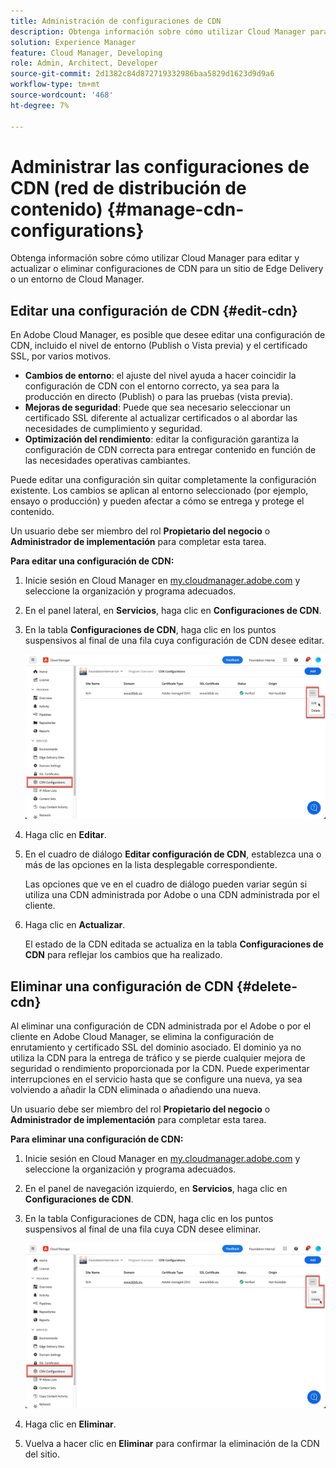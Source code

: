 ```yaml
---
title: Administración de configuraciones de CDN
description: Obtenga información sobre cómo utilizar Cloud Manager para editar y actualizar o eliminar configuraciones de CDN para un sitio de Edge Delivery o un entorno de Cloud Manager.
solution: Experience Manager
feature: Cloud Manager, Developing
role: Admin, Architect, Developer
source-git-commit: 2d1382c84d872719332986baa5829d1623d9d9a6
workflow-type: tm+mt
source-wordcount: '468'
ht-degree: 7%

---
```



# Administrar las configuraciones de CDN (red de distribución de contenido) {#manage-cdn-configurations}

Obtenga información sobre cómo utilizar Cloud Manager para editar y actualizar o eliminar configuraciones de CDN para un sitio de Edge Delivery o un entorno de Cloud Manager.

## Editar una configuración de CDN {#edit-cdn}

En Adobe Cloud Manager, es posible que desee editar una configuración de CDN, incluido el nivel de entorno (Publish o Vista previa) y el certificado SSL, por varios motivos.

* **Cambios de entorno**: el ajuste del nivel ayuda a hacer coincidir la configuración de CDN con el entorno correcto, ya sea para la producción en directo (Publish) o para las pruebas (vista previa).
* **Mejoras de seguridad**: Puede que sea necesario seleccionar un certificado SSL diferente al actualizar certificados o al abordar las necesidades de cumplimiento y seguridad.
* **Optimización del rendimiento**: editar la configuración garantiza la configuración de CDN correcta para entregar contenido en función de las necesidades operativas cambiantes.

Puede editar una configuración sin quitar completamente la configuración existente. Los cambios se aplican al entorno seleccionado (por ejemplo, ensayo o producción) y pueden afectar a cómo se entrega y protege el contenido.

Un usuario debe ser miembro del rol **Propietario del negocio** o **Administrador de implementación** para completar esta tarea.

**Para editar una configuración de CDN:**

1. Inicie sesión en Cloud Manager en [my.cloudmanager.adobe.com](https://my.cloudmanager.adobe.com/) y seleccione la organización y programa adecuados.
1. En el panel lateral, en **Servicios**, haga clic en **Configuraciones de CDN**.
1. En la tabla **Configuraciones de CDN**, haga clic en los puntos suspensivos al final de una fila cuya configuración de CDN desee editar.

   ![Editando una configuración de CDN](/help/implementing/cloud-manager/assets/cdn-config-edit.png)

1. Haga clic en **Editar**.
1. En el cuadro de diálogo **Editar configuración de CDN**, establezca una o más de las opciones en la lista desplegable correspondiente.

   Las opciones que ve en el cuadro de diálogo pueden variar según si utiliza una CDN administrada por Adobe o una CDN administrada por el cliente.

1. Haga clic en **Actualizar**.

   El estado de la CDN editada se actualiza en la tabla **Configuraciones de CDN** para reflejar los cambios que ha realizado.

## Eliminar una configuración de CDN {#delete-cdn}

Al eliminar una configuración de CDN administrada por el Adobe o por el cliente en Adobe Cloud Manager, se elimina la configuración de enrutamiento y certificado SSL del dominio asociado. El dominio ya no utiliza la CDN para la entrega de tráfico y se pierde cualquier mejora de seguridad o rendimiento proporcionada por la CDN. Puede experimentar interrupciones en el servicio hasta que se configure una nueva, ya sea volviendo a añadir la CDN eliminada o añadiendo una nueva.

Un usuario debe ser miembro del rol **Propietario del negocio** o **Administrador de implementación** para completar esta tarea.

**Para eliminar una configuración de CDN:**

1. Inicie sesión en Cloud Manager en [my.cloudmanager.adobe.com](https://my.cloudmanager.adobe.com/) y seleccione la organización y programa adecuados.

1. En el panel de navegación izquierdo, en **Servicios**, haga clic en **Configuraciones de CDN**.

1. En la tabla Configuraciones de CDN, haga clic en los puntos suspensivos al final de una fila cuya CDN desee eliminar.

   ![Eliminando una configuración de CDN](/help/implementing/cloud-manager/assets/cdn-config-delete.png)

1. Haga clic en **Eliminar**.
1. Vuelva a hacer clic en **Eliminar** para confirmar la eliminación de la CDN del sitio.


